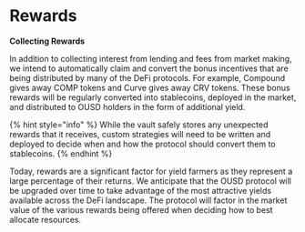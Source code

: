 # Rewards

**Collecting Rewards** 

In addition to collecting interest from lending and fees from market making, we intend to automatically claim and convert the bonus incentives that are being distributed by many of the DeFi protocols. For example, Compound gives away COMP tokens and Curve gives away CRV tokens. These bonus rewards will be regularly converted into stablecoins, deployed in the market, and distributed to OUSD holders in the form of additional yield.

{% hint style="info" %}
While the vault safely stores any unexpected rewards that it receives, custom strategies will need to be written and deployed to decide when and how the protocol should convert them to stablecoins.
{% endhint %}

Today, rewards are a significant factor for yield farmers as they represent a large percentage of their returns. We anticipate that the OUSD protocol will be upgraded over time to take advantage of the most attractive yields available across the DeFi landscape. The protocol will factor in the market value of the various rewards being offered when deciding how to best allocate resources.



